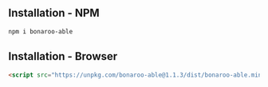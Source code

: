 ## Installation - NPM

```sh
npm i bonaroo-able
```

## Installation - Browser


```html
<script src="https://unpkg.com/bonaroo-able@1.1.3/dist/bonaroo-able.min.js"></script>
```
